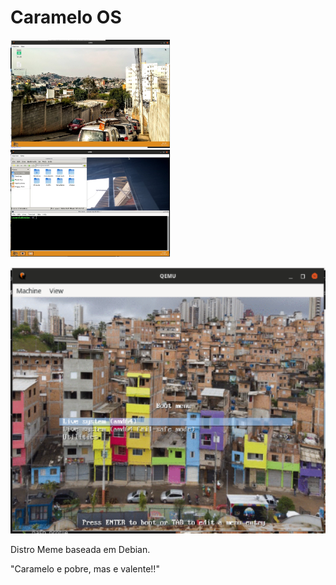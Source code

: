 
# Caramelo OS

<img width="255px" src="home.png" alt="Tela de home"> <img width="255px" src="home-terminal-thunar.png" alt="Tela de home term thunar">

<img width="600px" src="boot-os.png" alt="Tela de Boot">

<p> Distro Meme baseada em Debian. </p>



"Caramelo e pobre, mas e valente!!"

